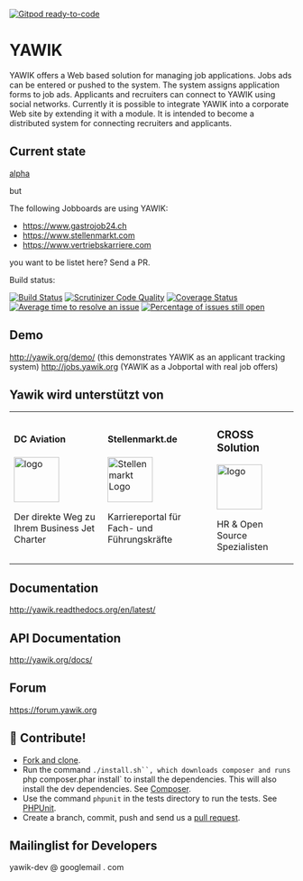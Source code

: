 [![Gitpod ready-to-code](https://img.shields.io/badge/Gitpod-ready--to--code-blue?logo=gitpod)](https://gitpod.io/#https://github.com/cross-solution/YAWIK)

YAWIK
=====

YAWIK offers a Web based solution for managing job applications. Jobs ads can
be entered or pushed to the system. The system assigns application forms to job
ads. Applicants and recruiters can connect to YAWIK using social networks. 
Currently it is possible to integrate YAWIK into a corporate Web site by 
extending it with a module. It is intended to become a distributed system for 
connecting recruiters and applicants.

Current state
-------------

[alpha](https://de.wikipedia.org/wiki/Entwicklungsstadium_(Software)#Alpha-Version)

but

The following Jobboards are using YAWIK:

* https://www.gastrojob24.ch
* https://www.stellenmarkt.com
* https://www.vertriebskarriere.com

you want to be listet here? Send a PR.

Build status: 

[![Build Status](https://api.travis-ci.org/cross-solution/YAWIK.svg)](https://travis-ci.org/cross-solution/YAWIK)
[![Scrutinizer Code Quality](https://scrutinizer-ci.com/g/cross-solution/YAWIK/badges/quality-score.png?b=master)](https://scrutinizer-ci.com/g/cross-solution/YAWIK/?branch=master)
[![Coverage Status](https://coveralls.io/repos/cross-solution/YAWIK/badge.svg?branch=develop)](https://coveralls.io/r/cross-solution/YAWIK?branch=develop)
[![Average time to resolve an issue](http://isitmaintained.com/badge/resolution/cross-solution/YAWIK.svg)](http://isitmaintained.com/project/cross-solution/YAWIK "Average time to resolve an issue")
[![Percentage of issues still open](http://isitmaintained.com/badge/open/cross-solution/YAWIK.svg)](http://isitmaintained.com/project/cross-solution/YAWIK "Percentage of issues still open")



Demo
----

http://yawik.org/demo/ (this demonstrates YAWIK as an applicant tracking system)
http://jobs.yawik.org (YAWIK as a Jobportal with real job offers) 

Yawik wird unterstützt von
--------------------------

<table>
  <tbody>
    <tr>
      <td>
        <h4 class="panel-title">DC Aviation</h4>
        <p><a href="https://www.dc-aviation.com/"><img loading="lazy" src="https://yawik.org/wp-content/uploads/2020/11/Auswahl_999479.png" alt="logo" height="80"></a></p>
        <p>Der direkte Weg zu Ihrem Business Jet Charter</p>
      </td>
      <td>
        <h4 class="panel-title">Stellenmarkt.de</h4>
        <p><a href="http://www.stellenmarkt.de"><img loading="lazy" src="https://yawik.org/wp-content/uploads/2017/03/stellenmarkt-logo.png" alt="Stellenmarkt Logo" height="80"></a></p>
        <p>Karriereportal für Fach- und Führungskräfte</p>
      </d>
      <td>
        <h3 class="panel-title">CROSS Solution</h3>
        <p><a href="http://cross-solution.de"><img loading="lazy" src="https://yawik.org/wp-content/uploads/2014/03/logo-e1395692820881.gif" alt="logo" height="80"></a></p>
        <p>HR &amp; Open Source Spezialisten</p>
      </td>
    </tr>
  </tbody>
</table>

Documentation
-------------

http://yawik.readthedocs.org/en/latest/

API Documentation
-----------------

http://yawik.org/docs/

Forum
-----

https://forum.yawik.org


:muscle: Contribute!
--------------------

* [Fork and clone](https://help.github.com/articles/fork-a-repo).
* Run the command `./install.sh``, which downloads composer and runs `php composer.phar install` to install the dependencies. 
  This will also install the dev dependencies. See [Composer](https://getcomposer.org/doc/03-cli.md#install).
* Use the command `phpunit` in the tests directory to run the tests. See [PHPUnit](http://phpunit.de).
* Create a branch, commit, push and send us a [pull request](https://help.github.com/articles/using-pull-requests).

Mailinglist for Developers
--------------------------

yawik-dev @ googlemail . com
